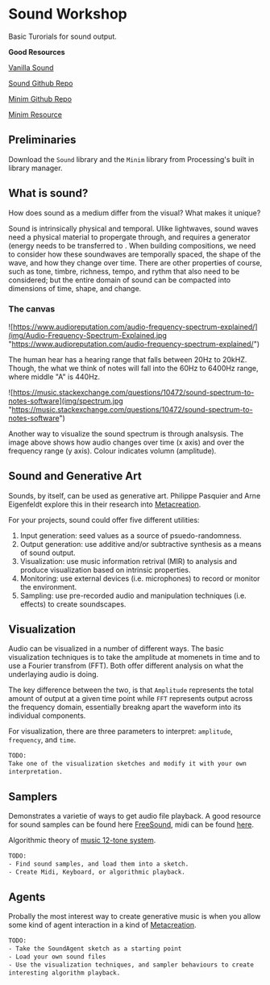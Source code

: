 # Sound Workshop

Basic Turorials for sound output. 

**Good Resources**

[Vanilla Sound](https://processing.org/reference/libraries/sound/index.html)

[Sound Github Repo](https://github.com/processing/processing-sound)

[Minim Github Repo](https://github.com/ddf/Minim/tree/master/examples)

[Minim Resource](http://code.compartmental.net/minim/audioplayer_class_audioplayer.html)


## Preliminaries

Download the `Sound` library and the `Minim` library from Processing's built in library manager. 


## What is sound?

How does sound as a medium differ from the visual? What makes it unique? 

Sound is intrinsically physical and temporal. Ulike lightwaves, sound waves need a physical material to propergate through, and requires a generator (energy needs to be transferred to .  When building compositions, we need to consider how these soundwaves are temporally spaced, the shape of the wave, and how they change over time. There are other properties of course, such as tone, timbre, richness, tempo, and rythm that also need to be considered; but the entire domain of sound can be compacted into dimensions of time, shape, and change.

### The canvas

![https://www.audioreputation.com/audio-frequency-spectrum-explained/](img/Audio-Frequency-Spectrum-Explained.jpg "https://www.audioreputation.com/audio-frequency-spectrum-explained/") 


The human hear has a hearing range that falls between 20Hz to 20kHZ. Though, the what we think of notes will fall into the 60Hz to 6400Hz range, where middle "A" is 440Hz. 

![https://music.stackexchange.com/questions/10472/sound-spectrum-to-notes-software](img/spectrum.jpg "https://music.stackexchange.com/questions/10472/sound-spectrum-to-notes-software")

Another way to visualize the sound spectrum is through analsysis. The image above shows how audio changes over time (x axis) and over the frequency range (y axis). Colour indicates volumn (amplitude). 


## Sound and Generative Art

Sounds, by itself, can be used as generative art. Philippe Pasquier and Arne Eigenfeldt explore this in their research into [Metacreation](http://metacreation.net/). 

For your projects, sound could offer five different utilities:

1. Input generation: seed values as a source of psuedo-randomness. 
2. Output generation: use additive and/or subtractive synthesis as a means of sound output.
3. Visualization: use music information retrival (MIR) to analysis and produce visualization based on intrinsic properties. 
4. Monitoring: use external devices (i.e. microphones) to record or monitor the environment. 
5. Sampling: use pre-recorded audio and manipulation techniques (i.e. effects) to create soundscapes. 


## Visualization

Audio can be visualized in a number of different ways. The basic visualization techniques is to take the amplitude at momenets in time and to use a Fourier transfrom (FFT). Both offer different analysis on what the underlaying audio is doing. 

The key difference between the two, is that `Amplitude` represents the total amount of output at a given time point while `FFT` represents output across the frequency domain, essentially breakng apart the waveform into its individual components. 

For visualization, there are three parameters to interpret: `amplitude`, `frequency`, and `time`. 

```
TODO:
Take one of the visualization sketches and modify it with your own interpretation. 
```

## Samplers

Demonstrates a varietie of ways to get audio file playback. A good resource for sound samples can be found here [FreeSound](https://freesound.org/), midi can be found [here](https://www.classicalarchives.com/midi.html).

Algorithmic theory of [music 12-tone system](https://en.wikipedia.org/wiki/Twelve-tone_technique).

```
TODO:
- Find sound samples, and load them into a sketch. 
- Create Midi, Keyboard, or algorithmic playback. 
```


## Agents

Probally the most interest way to create generative music is when you allow some kind of agent interaction in a kind of [Metacreation](http://metacreation.net/).

```
TODO:
- Take the SoundAgent sketch as a starting point
- Load your own sound files
- Use the visualization techniques, and sampler behaviours to create interesting algorithm playback. 

```



